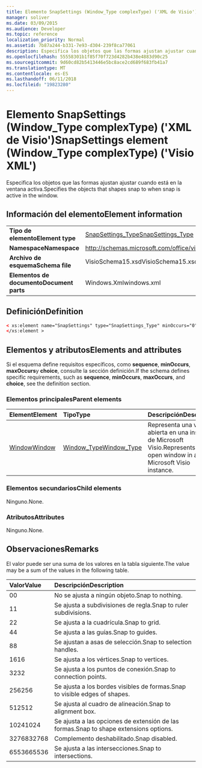 ```yaml
---
title: Elemento SnapSettings (Window_Type complexType) ('XML de Visio')
manager: soliver
ms.date: 03/09/2015
ms.audience: Developer
ms.topic: reference
localization_priority: Normal
ms.assetid: 7b87a244-b331-7e93-d304-239f8ca77061
description: Especifica los objetos que las formas ajustan ajustar cuando está en la ventana activa.
ms.openlocfilehash: 55558301b1f85f70f723d4282b438e4883d90c25
ms.sourcegitcommit: 9d60cd82b5413446e5bc8ace2cd689f683fb41a7
ms.translationtype: MT
ms.contentlocale: es-ES
ms.lasthandoff: 06/11/2018
ms.locfileid: "19823280"
---
```

# <a name="snapsettings-element-windowtype-complextype-visio-xml"></a><span data-ttu-id="5f733-103">Elemento SnapSettings (Window_Type complexType) ('XML de Visio')</span><span class="sxs-lookup"><span data-stu-id="5f733-103">SnapSettings element (Window_Type complexType) ('Visio XML')</span></span>

<span data-ttu-id="5f733-104">Especifica los objetos que las formas ajustan ajustar cuando está en la ventana activa.</span><span class="sxs-lookup"><span data-stu-id="5f733-104">Specifies the objects that shapes snap to when snap is active in the window.</span></span>
  
## <a name="element-information"></a><span data-ttu-id="5f733-105">Información del elemento</span><span class="sxs-lookup"><span data-stu-id="5f733-105">Element information</span></span>

|||
|:-----|:-----|
|<span data-ttu-id="5f733-106">**Tipo de elemento**</span><span class="sxs-lookup"><span data-stu-id="5f733-106">**Element type**</span></span> <br/> |[<span data-ttu-id="5f733-107">SnapSettings_Type</span><span class="sxs-lookup"><span data-stu-id="5f733-107">SnapSettings_Type</span></span>](snapsettings_type-complextypevisio-xml.md) <br/> |
|<span data-ttu-id="5f733-108">**Namespace**</span><span class="sxs-lookup"><span data-stu-id="5f733-108">**Namespace**</span></span> <br/> |http://schemas.microsoft.com/office/visio/2012/main  <br/> |
|<span data-ttu-id="5f733-109">**Archivo de esquema**</span><span class="sxs-lookup"><span data-stu-id="5f733-109">**Schema file**</span></span> <br/> |<span data-ttu-id="5f733-110">VisioSchema15.xsd</span><span class="sxs-lookup"><span data-stu-id="5f733-110">VisioSchema15.xsd</span></span>  <br/> |
|<span data-ttu-id="5f733-111">**Elementos de documento**</span><span class="sxs-lookup"><span data-stu-id="5f733-111">**Document parts**</span></span> <br/> |<span data-ttu-id="5f733-112">Windows.Xml</span><span class="sxs-lookup"><span data-stu-id="5f733-112">windows.xml</span></span>  <br/> |
   
## <a name="definition"></a><span data-ttu-id="5f733-113">Definición</span><span class="sxs-lookup"><span data-stu-id="5f733-113">Definition</span></span>

```XML
< xs:element name="SnapSettings" type="SnapSettings_Type" minOccurs="0" maxOccurs="1" >
</xs:element >
```

## <a name="elements-and-attributes"></a><span data-ttu-id="5f733-114">Elementos y atributos</span><span class="sxs-lookup"><span data-stu-id="5f733-114">Elements and attributes</span></span>

<span data-ttu-id="5f733-115">Si el esquema define requisitos específicos, como **sequence**, **minOccurs**, **maxOccurs**y **choice**, consulte la sección definición.</span><span class="sxs-lookup"><span data-stu-id="5f733-115">If the schema defines specific requirements, such as **sequence**, **minOccurs**, **maxOccurs**, and **choice**, see the definition section.</span></span> 
  
### <a name="parent-elements"></a><span data-ttu-id="5f733-116">Elementos principales</span><span class="sxs-lookup"><span data-stu-id="5f733-116">Parent elements</span></span>

|<span data-ttu-id="5f733-117">**Element**</span><span class="sxs-lookup"><span data-stu-id="5f733-117">**Element**</span></span>|<span data-ttu-id="5f733-118">**Tipo**</span><span class="sxs-lookup"><span data-stu-id="5f733-118">**Type**</span></span>|<span data-ttu-id="5f733-119">**Descripción**</span><span class="sxs-lookup"><span data-stu-id="5f733-119">**Description**</span></span>|
|:-----|:-----|:-----|
|[<span data-ttu-id="5f733-120">Window</span><span class="sxs-lookup"><span data-stu-id="5f733-120">Window</span></span>](window-element-windows_type-complextypevisio-xml.md) <br/> |[<span data-ttu-id="5f733-121">Window_Type</span><span class="sxs-lookup"><span data-stu-id="5f733-121">Window_Type</span></span>](window_type-complextypevisio-xml.md) <br/> |<span data-ttu-id="5f733-122">Representa una ventana abierta en una instancia de Microsoft Visio.</span><span class="sxs-lookup"><span data-stu-id="5f733-122">Represents an open window in a Microsoft Visio instance.</span></span>  <br/> |
   
### <a name="child-elements"></a><span data-ttu-id="5f733-123">Elementos secundarios</span><span class="sxs-lookup"><span data-stu-id="5f733-123">Child elements</span></span>

<span data-ttu-id="5f733-124">Ninguno.</span><span class="sxs-lookup"><span data-stu-id="5f733-124">None.</span></span>
  
### <a name="attributes"></a><span data-ttu-id="5f733-125">Atributos</span><span class="sxs-lookup"><span data-stu-id="5f733-125">Attributes</span></span>

<span data-ttu-id="5f733-126">Ninguno.</span><span class="sxs-lookup"><span data-stu-id="5f733-126">None.</span></span>
  
## <a name="remarks"></a><span data-ttu-id="5f733-127">Observaciones</span><span class="sxs-lookup"><span data-stu-id="5f733-127">Remarks</span></span>

<span data-ttu-id="5f733-128">El valor puede ser una suma de los valores en la tabla siguiente.</span><span class="sxs-lookup"><span data-stu-id="5f733-128">The value may be a sum of the values in the following table.</span></span>
  
|<span data-ttu-id="5f733-129">**Valor**</span><span class="sxs-lookup"><span data-stu-id="5f733-129">**Value**</span></span>|<span data-ttu-id="5f733-130">**Descripción**</span><span class="sxs-lookup"><span data-stu-id="5f733-130">**Description**</span></span>|
|:-----|:-----|
|<span data-ttu-id="5f733-131">0</span><span class="sxs-lookup"><span data-stu-id="5f733-131">0</span></span>  <br/> |<span data-ttu-id="5f733-132">No se ajusta a ningún objeto.</span><span class="sxs-lookup"><span data-stu-id="5f733-132">Snap to nothing.</span></span>  <br/> |
|<span data-ttu-id="5f733-133">1</span><span class="sxs-lookup"><span data-stu-id="5f733-133">1</span></span>  <br/> |<span data-ttu-id="5f733-134">Se ajusta a subdivisiones de regla.</span><span class="sxs-lookup"><span data-stu-id="5f733-134">Snap to ruler subdivisions.</span></span>  <br/> |
|<span data-ttu-id="5f733-135">2</span><span class="sxs-lookup"><span data-stu-id="5f733-135">2</span></span>  <br/> |<span data-ttu-id="5f733-136">Se ajusta a la cuadrícula.</span><span class="sxs-lookup"><span data-stu-id="5f733-136">Snap to grid.</span></span>  <br/> |
|<span data-ttu-id="5f733-137">4</span><span class="sxs-lookup"><span data-stu-id="5f733-137">4</span></span>  <br/> |<span data-ttu-id="5f733-138">Se ajusta a las guías.</span><span class="sxs-lookup"><span data-stu-id="5f733-138">Snap to guides.</span></span>  <br/> |
|<span data-ttu-id="5f733-139">8</span><span class="sxs-lookup"><span data-stu-id="5f733-139">8</span></span>  <br/> |<span data-ttu-id="5f733-140">Se ajustan a asas de selección.</span><span class="sxs-lookup"><span data-stu-id="5f733-140">Snap to selection handles.</span></span>  <br/> |
|<span data-ttu-id="5f733-141">16</span><span class="sxs-lookup"><span data-stu-id="5f733-141">16</span></span>  <br/> |<span data-ttu-id="5f733-142">Se ajusta a los vértices.</span><span class="sxs-lookup"><span data-stu-id="5f733-142">Snap to vertices.</span></span>  <br/> |
|<span data-ttu-id="5f733-143">32</span><span class="sxs-lookup"><span data-stu-id="5f733-143">32</span></span>  <br/> |<span data-ttu-id="5f733-144">Se ajusta a los puntos de conexión.</span><span class="sxs-lookup"><span data-stu-id="5f733-144">Snap to connection points.</span></span>  <br/> |
|<span data-ttu-id="5f733-145">256</span><span class="sxs-lookup"><span data-stu-id="5f733-145">256</span></span>  <br/> |<span data-ttu-id="5f733-146">Se ajusta a los bordes visibles de formas.</span><span class="sxs-lookup"><span data-stu-id="5f733-146">Snap to visible edges of shapes.</span></span>  <br/> |
|<span data-ttu-id="5f733-147">512</span><span class="sxs-lookup"><span data-stu-id="5f733-147">512</span></span>  <br/> |<span data-ttu-id="5f733-148">Se ajusta al cuadro de alineación.</span><span class="sxs-lookup"><span data-stu-id="5f733-148">Snap to alignment box.</span></span>  <br/> |
|<span data-ttu-id="5f733-149">1024</span><span class="sxs-lookup"><span data-stu-id="5f733-149">1024</span></span>  <br/> |<span data-ttu-id="5f733-150">Se ajusta a las opciones de extensión de las formas.</span><span class="sxs-lookup"><span data-stu-id="5f733-150">Snap to shape extensions options.</span></span>  <br/> |
|<span data-ttu-id="5f733-151">32768</span><span class="sxs-lookup"><span data-stu-id="5f733-151">32768</span></span>  <br/> |<span data-ttu-id="5f733-152">Complemento deshabilitado.</span><span class="sxs-lookup"><span data-stu-id="5f733-152">Snap disabled.</span></span>  <br/> |
|<span data-ttu-id="5f733-153">65536</span><span class="sxs-lookup"><span data-stu-id="5f733-153">65536</span></span>  <br/> |<span data-ttu-id="5f733-154">Se ajusta a las intersecciones.</span><span class="sxs-lookup"><span data-stu-id="5f733-154">Snap to intersections.</span></span>  <br/> |
   

